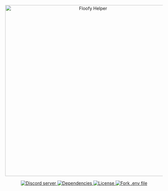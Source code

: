 <div align="center">
  <p>
    <a href="https://www.discord.gg/hRmjAUvrpT">
      <img src="https://cdn.discordapp.com/attachments/1008733713217101996/1008734023297802392/Floofy_Helper.png?size=4096" width="546" alt="Floofy Helper"/>
    </a>
  </p>
  <p>
    <a href="https://discord.gg/hRmjAUvrpT">
     <img src="https://img.shields.io/discord/943404593105231882?color=5865F2&logo=discord&logoColor=white" alt="Discord server"/>
    </a>
    <a href="https://libraries.io/github/floofyHelper/floofyHelper">
     <img src="https://img.shields.io/librariesio/github/floofyHelper/floofyHelper" alt="Dependencies"/>
    </a>
    <a href="https://github.com/floofyHelper/floofyHelper/blob/master/LICENSE.md">
      <img src="https://img.shields.io/github/license/floofyHelper/floofyHelper" alt="License"/>
    </a>
    <a href="https://vault.dotenv.org/project/vlt_d000d25efc54c2f1faf841dd51ab9de02cb1c5e8c51793e6518f33ff91f2f99d/example">
      <img src="https://badge.dotenv.org/fork.svg?r=1" alt="Fork .env file"/>
    </a>
  </p>
</div>
